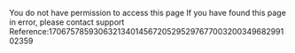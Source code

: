 You do not have permission to access this page If you have found this page in error, please contact support Reference:17067578593063213401456720529529767700320034968299102359